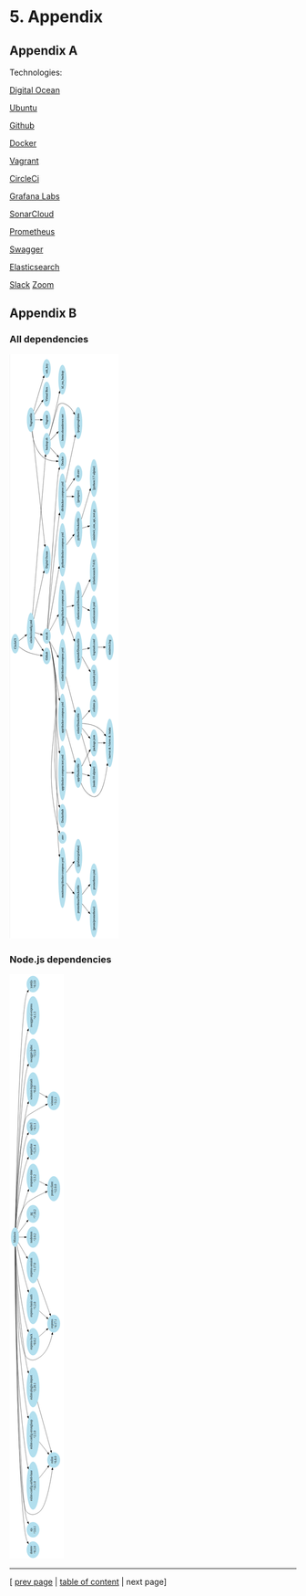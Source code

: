 # 5. Appendix

## Appendix A
Technologies:

[Digital Ocean](https://www.digitalocean.com/)

[Ubuntu](https://ubuntu.com/)

[Github](https://www.github.com/)

[Docker](https://www.docker.com/)

[Vagrant](https://www.vagrantup.com/)

[CircleCi](https://www.circleci.com/)

[Grafana Labs](https://grafana.com/)

[SonarCloud](https://www.sonarcloud.io/)

[Prometheus](https://prometheus.io/)

[Swagger](https://swagger.io/)

[Elasticsearch](https://www.elastic.co/)

[Slack](https://slack.com/)
[Zoom](https://zoom.us/)

## Appendix B
### All dependencies
![Dependency graph](../images/ch2_dependencies_all_sideways.png)

### Node.js dependencies
![Dependency graph](./../images/ch2_dependencies_npm_sideways.png)

---
[ [prev page](../chapters/402_conclusion.md) | [table of content](../table_of_content.md) | next page]